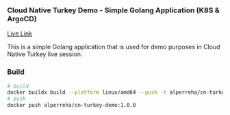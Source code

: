 ### Cloud Native Turkey Demo - Simple Golang Application (K8S & ArgoCD)

[Live Link](https://www.youtube.com/watch?v=zjfcn2BfCFo)

This is a simple Golang application that is used for demo purposes in Cloud Native Turkey live session.  


### Build  
```bash
# build
docker buildx build --platform linux/amd64 --push -t alperreha/cn-turkey-demo:1.0.0 .
# push
docker push alperreha/cn-turkey-demo:1.0.0
```